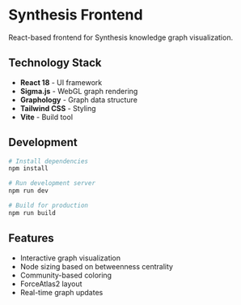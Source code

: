 # Synthesis Frontend

React-based frontend for Synthesis knowledge graph visualization.

## Technology Stack

- **React 18** - UI framework
- **Sigma.js** - WebGL graph rendering
- **Graphology** - Graph data structure
- **Tailwind CSS** - Styling
- **Vite** - Build tool

## Development

```bash
# Install dependencies
npm install

# Run development server
npm run dev

# Build for production
npm run build
```

## Features

- Interactive graph visualization
- Node sizing based on betweenness centrality
- Community-based coloring
- ForceAtlas2 layout
- Real-time graph updates
